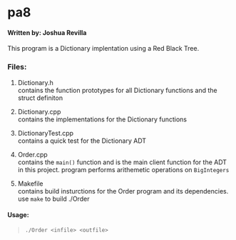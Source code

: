 # pa8
#### Written by: Joshua Revilla

This program is a Dictionary implentation using a Red Black Tree.


### Files:

1. Dictionary.h<br/>
contains the function prototypes for all Dictionary functions and
the struct definiton

2. Dictionary.cpp<br/>
contains the implementations for the Dictionary functions 

3. DictionaryTest.cpp<br/>
contains a quick test for the Dictionary ADT

4. Order.cpp<br/>
contains the `main()` function and is the main
client function for the ADT in this project. 
program performs arithemetic operations on `BigIntegers`

5. Makefile<br/>
contains build insturctions for the Order program and its dependencies.
use `make` to build ./Order

#### Usage:

> `./Order <infile> <outfile>`

